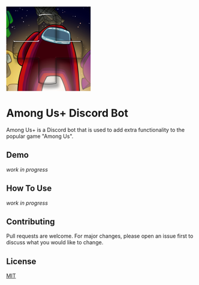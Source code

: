 ![AmongUs+ Logo](icon.png)
# Among Us+ Discord Bot

Among Us+ is a Discord bot that is used to add extra functionality to the popular game "Among Us".

## Demo

*work in progress*

## How To Use

*work in progress*

## Contributing
Pull requests are welcome. For major changes, please open an issue first to discuss what you would like to change.

## License
[MIT](LICENSE)